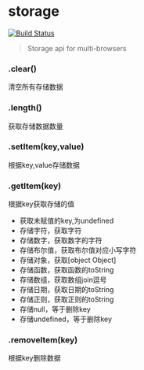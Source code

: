 # storage
[![Build Status](http://browserman.dp:9000/api/app/storage/badge)](http://search.cortexjs.org/package/storage)

> Storage api for multi-browsers

### .clear()
清空所有存储数据

### .length()
获取存储数据数量

### .setItem(key,value)
根据key,value存储数据

### .getItem(key)
根据key获取存储的值

- 获取未赋值的key,为undefined
- 存储字符，获取字符
- 存储数字，获取数字的字符
- 存储布尔值，获取布尔值对应小写字符
- 存储对象，获取[object Object]
- 存储函数，获取函数的toString
- 存储数组，获取数组join逗号
- 存储日期，获取日期的toString
- 存储正则，获取正则的toString
- 存储null，等于删除key
- 存储undefined，等于删除key

### .removeItem(key)
根据key删除数据